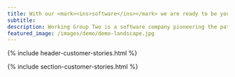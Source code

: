 ```yaml
---
title: With our <mark><ins>software</ins></mark> we are ready to be your <mark><ins>telco</ins></mark> backbone.
subtitle: 
description: Working Group Two is a software company pioneering the path of a new telco network.
featured_image: /images/demo/demo-landscape.jpg
---
```


{% include header-customer-stories.html %}

{% include section-customer-stories.html %}

<!-- {% include footer-customer-stories.html %} -->